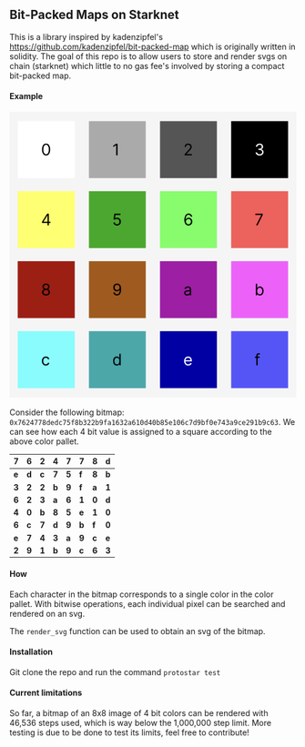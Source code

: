 ## Bit-Packed Maps on Starknet

This is a library inspired by kadenzipfel's https://github.com/kadenzipfel/bit-packed-map which is originally written in solidity. The goal of this repo is to allow users to store and render svgs on chain (starknet) which little to no gas fee's involved by storing a compact bit-packed map.

#### Example

![color pallet](img/color-pallet.png)

Consider the following bitmap: `0x7624778dedc75f8b322b9fa1632a610d40b85e106c7d9bf0e743a9ce291b9c63`. We can see how each 4 bit value is assigned to a square according to the above color pallet.

| **7** | **6** | **2** | **4** | **7** | **7** | **8** | **d** |
| ----- | ----- | ----- | ----- | ----- | ----- | ----- | ----- |
| **e** | **d** | **c** | **7** | **5** | **f** | **8** | **b** |
| **3** | **2** | **2** | **b** | **9** | **f** | **a** | **1** |
| **6** | **2** | **3** | **a** | **6** | **1** | **0** | **d** |
| **4** | **0** | **b** | **8** | **5** | **e** | **1** | **0** |
| **6** | **c** | **7** | **d** | **9** | **b** | **f** | **0** |
| **e** | **7** | **4** | **3** | **a** | **9** | **c** | **e** |
| **2** | **9** | **1** | **b** | **9** | **c** | **6** | **3** |

#### How

Each character in the bitmap corresponds to a single color in the color pallet. With bitwise operations, each individual pixel can be searched and rendered on an svg.

The `render_svg` function can be used to obtain an svg of the bitmap.

#### Installation

Git clone the repo and run the command `protostar test`

#### Current limitations

So far, a bitmap of an 8x8 image of 4 bit colors can be rendered with 46,536 steps used, which is way below the 1,000,000 step limit. More testing is due to be done to test its limits, feel free to contribute!
